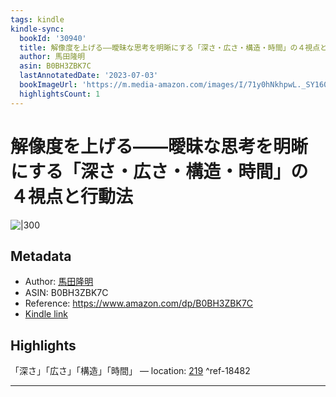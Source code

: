 ```yaml
---
tags: kindle
kindle-sync:
  bookId: '30940'
  title: 解像度を上げる――曖昧な思考を明晰にする「深さ・広さ・構造・時間」の４視点と行動法
  author: 馬田隆明
  asin: B0BH3ZBK7C
  lastAnnotatedDate: '2023-07-03'
  bookImageUrl: 'https://m.media-amazon.com/images/I/71y0hNkhpwL._SY160.jpg'
  highlightsCount: 1
---
```


# 解像度を上げる――曖昧な思考を明晰にする「深さ・広さ・構造・時間」の４視点と行動法
![|300](https://m.media-amazon.com/images/I/71y0hNkhpwL.jpg)
## Metadata
* Author: [馬田隆明](https://www.amazon.comundefined)
* ASIN: B0BH3ZBK7C
* Reference: https://www.amazon.com/dp/B0BH3ZBK7C
* [Kindle link](kindle://book?action=open&asin=B0BH3ZBK7C)

## Highlights
「深さ」「広さ」「構造」「時間」 — location: [219](kindle://book?action=open&asin=B0BH3ZBK7C&location=219) ^ref-18482

---

